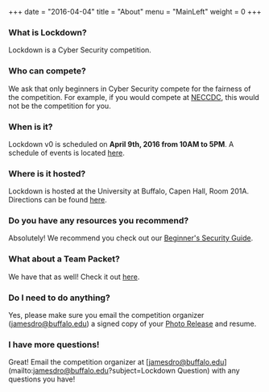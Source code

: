 +++
date = "2016-04-04"
title = "About"
menu = "MainLeft"
weight = 0
+++

### What is Lockdown?
Lockdown is a Cyber Security competition.

### Who can compete?
We ask that only beginners in Cyber Security compete for the fairness of the competition. For example, if you would compete at [NECCDC](http://neccdc.net/), this would not be the competition for you.

### When is it?
Lockdown v0 is scheduled on **April 9th, 2016 from 10AM to 5PM**. A schedule of events is located [here](/schedule).

### Where is it hosted?
Lockdown is hosted at the University at Buffalo, Capen Hall, Room 201A. Directions can be found [here](/directions).

### Do you have any resources you recommend?
Absolutely! We recommend you check out our [Beginner's Security Guide](/guide).

### What about a Team Packet?
We have that as well! Check it out [here](/resources/Lockdownv0_TeamPacket.pdf).

### Do I need to do anything?
Yes, please make sure you email the competition organizer ([jamesdro@buffalo.edu](mailto:jamesdro@buffalo.edu?subject=Lockdown)) a signed copy of your [Photo Release](/resources/PhotoRelease.pdf) and resume.

### I have more questions!
Great! Email the competition organizer at [jamesdro@buffalo.edu](mailto:jamesdro@buffalo.edu?subject=Lockdown Question) with any questions you have!